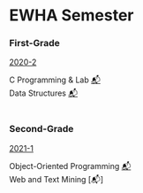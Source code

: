 EWHA Semester
=============
### First-Grade
[2020-2](https://github.com/newave986/Semester-Assignments/blob/master/2020-2.md)

C Programming & Lab [📬](https://github.com/newave986/Semester-Assignments/tree/master/2020-2%20C%20Programming%20and%20Lab)
</br>
Data Structures [📬](https://github.com/newave986/Semester-Assignments/tree/master/2020-2%20Data%20Structures)
</br>
</br>
### Second-Grade
[2021-1](https://github.com/newave986/Semester-Assignments/blob/master/2021-1.md)

Object-Oriented Programming [📬](https://github.com/newave986/Semester-Assignments/tree/master/2021-1%20Object-Oriented%20Programming)
</br>
Web and Text Mining [📬]